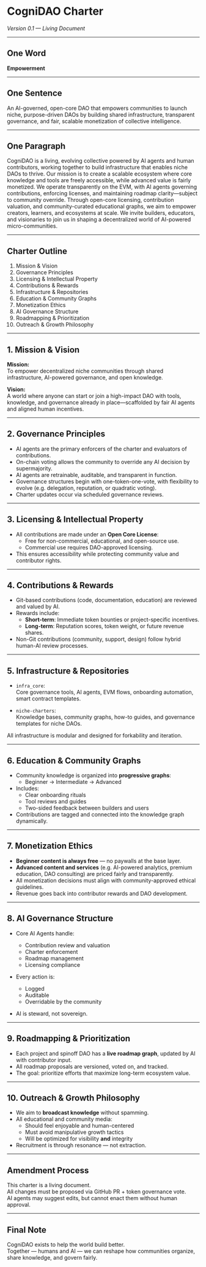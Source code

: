 # CogniDAO Charter  
*Version 0.1 — Living Document*

---

## One Word  
**Empowerment**

---

## One Sentence  
An AI-governed, open-core DAO that empowers communities to launch niche, purpose-driven DAOs by building shared infrastructure, transparent governance, and fair, scalable monetization of collective intelligence.

---

## One Paragraph  
CogniDAO is a living, evolving collective powered by AI agents and human contributors, working together to build infrastructure that enables niche DAOs to thrive. Our mission is to create a scalable ecosystem where core knowledge and tools are freely accessible, while advanced value is fairly monetized. We operate transparently on the EVM, with AI agents governing contributions, enforcing licenses, and maintaining roadmap clarity—subject to community override. Through open-core licensing, contribution valuation, and community-curated educational graphs, we aim to empower creators, learners, and ecosystems at scale. We invite builders, educators, and visionaries to join us in shaping a decentralized world of AI-powered micro-communities.

---

## Charter Outline

1. Mission & Vision  
2. Governance Principles  
3. Licensing & Intellectual Property  
4. Contributions & Rewards  
5. Infrastructure & Repositories  
6. Education & Community Graphs  
7. Monetization Ethics  
8. AI Governance Structure  
9. Roadmapping & Prioritization  
10. Outreach & Growth Philosophy  

---

## 1. Mission & Vision

**Mission:**  
To empower decentralized niche communities through shared infrastructure, AI-powered governance, and open knowledge.

**Vision:**  
A world where anyone can start or join a high-impact DAO with tools, knowledge, and governance already in place—scaffolded by fair AI agents and aligned human incentives.

---

## 2. Governance Principles

- AI agents are the primary enforcers of the charter and evaluators of contributions.
- On-chain voting allows the community to override any AI decision by supermajority.
- AI agents are retrainable, auditable, and transparent in function.
- Governance structures begin with one-token-one-vote, with flexibility to evolve (e.g. delegation, reputation, or quadratic voting).
- Charter updates occur via scheduled governance reviews.

---

## 3. Licensing & Intellectual Property

- All contributions are made under an **Open Core License**:
  - Free for non-commercial, educational, and open-source use.
  - Commercial use requires DAO-approved licensing.
- This ensures accessibility while protecting community value and contributor rights.

---

## 4. Contributions & Rewards

- Git-based contributions (code, documentation, education) are reviewed and valued by AI.
- Rewards include:
  - **Short-term**: Immediate token bounties or project-specific incentives.
  - **Long-term**: Reputation scores, token weight, or future revenue shares.
- Non-Git contributions (community, support, design) follow hybrid human-AI review processes.

---

## 5. Infrastructure & Repositories

- `infra_core`:  
  Core governance tools, AI agents, EVM flows, onboarding automation, smart contract templates.

- `niche-charters`:  
  Knowledge bases, community graphs, how-to guides, and governance templates for niche DAOs.

All infrastructure is modular and designed for forkability and iteration.

---

## 6. Education & Community Graphs

- Community knowledge is organized into **progressive graphs**:
  - Beginner → Intermediate → Advanced
- Includes:
  - Clear onboarding rituals
  - Tool reviews and guides
  - Two-sided feedback between builders and users
- Contributions are tagged and connected into the knowledge graph dynamically.

---

## 7. Monetization Ethics

- **Beginner content is always free** — no paywalls at the base layer.
- **Advanced content and services** (e.g. AI-powered analytics, premium education, DAO consulting) are priced fairly and transparently.
- All monetization decisions must align with community-approved ethical guidelines.
- Revenue goes back into contributor rewards and DAO development.

---

## 8. AI Governance Structure

- Core AI Agents handle:
  - Contribution review and valuation
  - Charter enforcement
  - Roadmap management
  - Licensing compliance

- Every action is:
  - Logged
  - Auditable
  - Overridable by the community

- AI is steward, not sovereign.

---

## 9. Roadmapping & Prioritization

- Each project and spinoff DAO has a **live roadmap graph**, updated by AI with contributor input.
- All roadmap proposals are versioned, voted on, and tracked.
- The goal: prioritize efforts that maximize long-term ecosystem value.

---

## 10. Outreach & Growth Philosophy

- We aim to **broadcast knowledge** without spamming.
- All educational and community media:
  - Should feel enjoyable and human-centered
  - Must avoid manipulative growth tactics
  - Will be optimized for visibility **and** integrity
- Recruitment is through resonance — not extraction.

---

## Amendment Process

This charter is a living document.  
All changes must be proposed via GitHub PR + token governance vote.  
AI agents may suggest edits, but cannot enact them without human approval.

---

## Final Note

CogniDAO exists to help the world build better.  
Together — humans and AI — we can reshape how communities organize, share knowledge, and govern fairly. 
